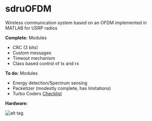 sdruOFDM
========

Wireless communication system based on an OFDM implemented in MATLAB for USRP radios

__Complete:__
Modules
 - CRC (3 bits)
 - Custom messages
 - Timeout mechanism
 - Class based control of tx and rx

__To do:__
Modules
 - Energy detection/Spectrum sensing
 - Packetizer (modestly complete, has limitations)
 - Turbo Coders
[Checklist](https://gist.github.com/travisfcollins/8287632)


__Hardware:__

![alt tag](https://raw.github.com/WiLab/sdruOFDM/master/testbench.png)
